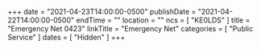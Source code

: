 +++
date = "2021-04-23T14:00:00-0500"
publishDate = "2021-04-22T14:00:00-0500"
endTime = ""
location = ""
ncs = [ "KE0LDS" ]
title = "Emergency Net 0423"
linkTitle = "Emergency Net"
categories = [ "Public Service" ]
dates = [ "Hidden" ]
+++
